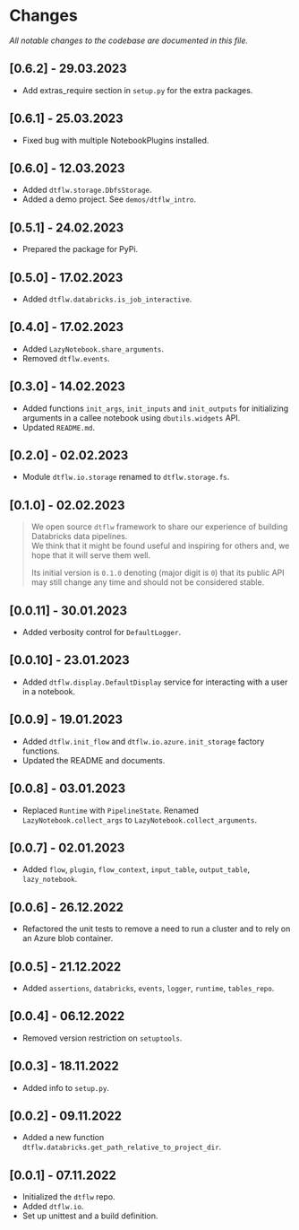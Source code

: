 # Changes
_All notable changes to the codebase are documented in this file._

## [0.6.2] - 29.03.2023
- Add extras_require section in `setup.py` for the extra packages.

## [0.6.1] - 25.03.2023
- Fixed bug with multiple NotebookPlugins installed.

## [0.6.0] - 12.03.2023
- Added `dtflw.storage.DbfsStorage`.
- Added a demo project. See `demos/dtflw_intro`.

## [0.5.1] - 24.02.2023
- Prepared the package for PyPi.

## [0.5.0] - 17.02.2023
- Added `dtflw.databricks.is_job_interactive`.

## [0.4.0] - 17.02.2023
- Added `LazyNotebook.share_arguments`.
- Removed `dtflw.events`.

## [0.3.0] - 14.02.2023
- Added functions `init_args`, `init_inputs` and `init_outputs` for initializing arguments in a callee notebook
using `dbutils.widgets` API.
- Updated `README.md`.

## [0.2.0] - 02.02.2023
- Module `dtflw.io.storage` renamed to `dtflw.storage.fs`.

## [0.1.0] - 02.02.2023
> We open source `dtflw` framework to share our experience of building Databricks data pipelines.  
> We think that it might be found useful and inspiring for others and, we hope that it will serve them well.
>
> Its initial version is `0.1.0` denoting (major digit is `0`) that its public API may still change any time and should not be considered stable.

## [0.0.11] - 30.01.2023
- Added verbosity control for `DefaultLogger`.

## [0.0.10] - 23.01.2023
- Added `dtflw.display.DefaultDisplay` service for interacting with a user in a notebook.

## [0.0.9] - 19.01.2023
- Added `dtflw.init_flow` and `dtflw.io.azure.init_storage` factory functions.
- Updated the README and documents.

## [0.0.8] - 03.01.2023
- Replaced `Runtime` with `PipelineState`. Renamed `LazyNotebook.collect_args` to `LazyNotebook.collect_arguments`.

## [0.0.7] - 02.01.2023
- Added `flow`, `plugin`, `flow_context`, `input_table`, `output_table`, `lazy_notebook`.

## [0.0.6] - 26.12.2022
- Refactored the unit tests to remove a need to run a cluster and to rely on an Azure blob container.

## [0.0.5] - 21.12.2022
- Added `assertions`, `databricks`, `events`, `logger`, `runtime`, `tables_repo`.

## [0.0.4] - 06.12.2022
- Removed version restriction on `setuptools`.

## [0.0.3] - 18.11.2022
- Added info to `setup.py`.

## [0.0.2] - 09.11.2022
- Added a new function `dtflw.databricks.get_path_relative_to_project_dir`.

## [0.0.1] - 07.11.2022
- Initialized the `dtflw` repo. 
- Added `dtflw.io`. 
- Set up unittest and a build definition.
